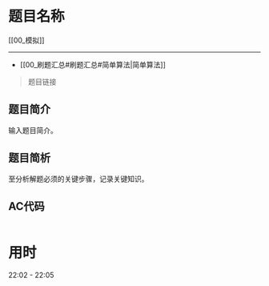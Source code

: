 # 题目名称

[[00_模拟]]

------

* [[00_刷题汇总#刷题汇总#简单算法|简单算法]]

>题目链接

## 题目简介

输入题目简介。

## 题目简析

至分析解题必须的关键步骤，记录关键知识。

## AC代码

```c++

```

# 用时

22:02 - 22:05